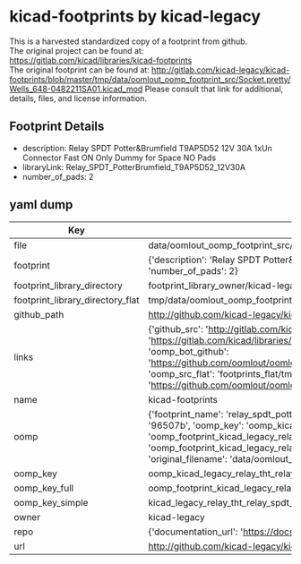 # kicad-footprints by kicad-legacy  
This is a harvested standardized copy of a footprint from github.  
The original project can be found at:  
https://gitlab.com/kicad/libraries/kicad-footprints  
The original footprint can be found at:
http://gitlab.com/kicad-legacy/kicad-footprints/blob/master/tmp/data/oomlout_oomp_footprint_src/Socket.pretty/Wells_648-0482211SA01.kicad_mod
Please consult that link for additional, details, files, and license information.  
## Footprint Details
* description: Relay SPDT Potter&Brumfield T9AP5D52 12V 30A 1xUn Connector Fast ON Only Dummy for Space NO Pads  
* libraryLink: Relay_SPDT_PotterBrumfield_T9AP5D52_12V30A  
* number_of_pads: 2  
## yaml dump  
| Key | Value |  
| --- | --- |  
| file | data/oomlout_oomp_footprint_src/kicad-footprints/Relay_THT.pretty/Relay_SPDT_PotterBrumfield_T9AP5D52_12V30A.kicad_mod |  
| footprint | {'description': 'Relay SPDT Potter&Brumfield T9AP5D52 12V 30A 1xUn Connector Fast ON Only Dummy for Space NO Pads', 'libraryLink': 'Relay_SPDT_PotterBrumfield_T9AP5D52_12V30A', 'number_of_pads': 2} |  
| footprint_library_directory | footprint_library_owner/kicad-legacy_kicad-footprints |  
| footprint_library_directory_flat | tmp/data/oomlout_oomp_footprint_src/footprints_flat/kicad_legacy_relay_tht_relay_spdt_potterbrumfield_t9ap5d52_12v30a/working |  
| github_path | http://github.com/kicad-legacy/kicad-footprints/blob/master/tmp/data/oomlout_oomp_footprint_src/Relay_THT.pretty/Relay_SPDT_PotterBrumfield_T9AP5D52_12V30A.kicad_mod |  
| links | {'github_src': 'http://gitlab.com/kicad-legacy/kicad-footprints/blob/master/tmp/data/oomlout_oomp_footprint_src/Socket.pretty/Wells_648-0482211SA01.kicad_mod', 'github_src_repo': 'https://gitlab.com/kicad/libraries/kicad-footprints', 'oomp_bot': 'tmp/data/oomlout_oomp_footprint_src/footprints/kicad_legacy_relay_tht_relay_spdt_potterbrumfield_t9ap5d52_12v30a/working', 'oomp_bot_github': 'https://github.com/oomlout/oomlout_oomp_footprint_bot/tree/main/tmp/data/oomlout_oomp_footprint_src/footprints/kicad_legacy_relay_tht_relay_spdt_potterbrumfield_t9ap5d52_12v30a/working', 'oomp_src_flat': 'footprints_flat/tmp/data/oomlout_oomp_footprint_src/footprints_flat/kicad_legacy_relay_tht_relay_spdt_potterbrumfield_t9ap5d52_12v30a/working', 'oomp_src_flat_github': 'https://github.com/oomlout/oomlout_oomp_footprint_src/tree/main/tmp/data/oomlout_oomp_footprint_src/footprints_flat/kicad_legacy_relay_tht_relay_spdt_potterbrumfield_t9ap5d52_12v30a/working'} |  
| name | kicad-footprints |  
| oomp | {'footprint_name': 'relay_spdt_potterbrumfield_t9ap5d52_12v30a', 'library_name': 'relay_tht', 'md5': '96507b028ea0f7f4e4a601e7d8f41cd9', 'md5_10': '96507b028e', 'md5_5': '96507', 'md5_6': '96507b', 'oomp_key': 'oomp_kicad_legacy_relay_tht_relay_spdt_potterbrumfield_t9ap5d52_12v30a', 'oomp_key_extra': 'oomp_footprint_kicad_legacy_relay_tht_relay_spdt_potterbrumfield_t9ap5d52_12v30a', 'oomp_key_full': 'oomp_footprint_kicad_legacy_relay_tht_relay_spdt_potterbrumfield_t9ap5d52_12v30a_96507b', 'oomp_key_simple': 'kicad_legacy_relay_tht_relay_spdt_potterbrumfield_t9ap5d52_12v30a', 'original_filename': 'data/oomlout_oomp_footprint_src/kicad-footprints/Relay_THT.pretty/Relay_SPDT_PotterBrumfield_T9AP5D52_12V30A.kicad_mod', 'owner_name': 'kicad_legacy'} |  
| oomp_key | oomp_kicad_legacy_relay_tht_relay_spdt_potterbrumfield_t9ap5d52_12v30a |  
| oomp_key_full | oomp_footprint_kicad_legacy_relay_tht_relay_spdt_potterbrumfield_t9ap5d52_12v30a |  
| oomp_key_simple | kicad_legacy_relay_tht_relay_spdt_potterbrumfield_t9ap5d52_12v30a |  
| owner | kicad-legacy |  
| repo | {'documentation_url': 'https://docs.github.com/rest/repos/repos#get-a-repository', 'message': 'Not Found'} |  
| url | http://github.com/kicad-legacy/kicad-footprints |  

